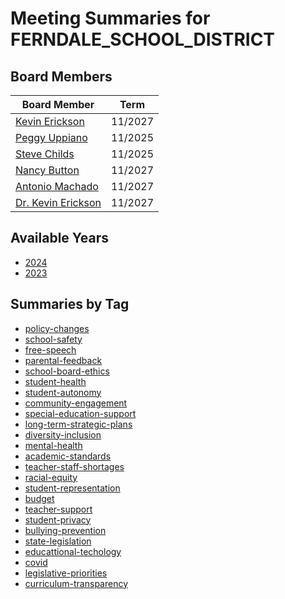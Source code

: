 # Meeting Summaries for FERNDALE_SCHOOL_DISTRICT

## Board Members

| Board Member       | Term           |
|--------------------|----------------|
| [Kevin Erickson](board_member_327.md) | 11/2027 |
| [Peggy Uppiano](board_member_328.md) | 11/2025 |
| [Steve Childs](board_member_329.md) | 11/2025 |
| [Nancy Button](board_member_330.md) | 11/2027 |
| [Antonio Machado](board_member_331.md) | 11/2027 |
| [Dr. Kevin Erickson](board_member_332.md) | 11/2027 |

## Available Years
- [2024](school_board_64_year_2024.md)
- [2023](school_board_64_year_2023.md)

## Summaries by Tag
- [policy-changes](school_board_64_tag_policy-changes.md)
- [school-safety](school_board_64_tag_school-safety.md)
- [free-speech](school_board_64_tag_free-speech.md)
- [parental-feedback](school_board_64_tag_parental-feedback.md)
- [school-board-ethics](school_board_64_tag_school-board-ethics.md)
- [student-health](school_board_64_tag_student-health.md)
- [student-autonomy](school_board_64_tag_student-autonomy.md)
- [community-engagement](school_board_64_tag_community-engagement.md)
- [special-education-support](school_board_64_tag_special-education-support.md)
- [long-term-strategic-plans](school_board_64_tag_long-term-strategic-plans.md)
- [diversity-inclusion](school_board_64_tag_diversity-inclusion.md)
- [mental-health](school_board_64_tag_mental-health.md)
- [academic-standards](school_board_64_tag_academic-standards.md)
- [teacher-staff-shortages](school_board_64_tag_teacher-staff-shortages.md)
- [racial-equity](school_board_64_tag_racial-equity.md)
- [student-representation](school_board_64_tag_student-representation.md)
- [budget](school_board_64_tag_budget.md)
- [teacher-support](school_board_64_tag_teacher-support.md)
- [student-privacy](school_board_64_tag_student-privacy.md)
- [bullying-prevention](school_board_64_tag_bullying-prevention.md)
- [state-legislation](school_board_64_tag_state-legislation.md)
- [educattional-techology](school_board_64_tag_educattional-techology.md)
- [covid](school_board_64_tag_covid.md)
- [legislative-priorities](school_board_64_tag_legislative-priorities.md)
- [curriculum-transparency](school_board_64_tag_curriculum-transparency.md)

